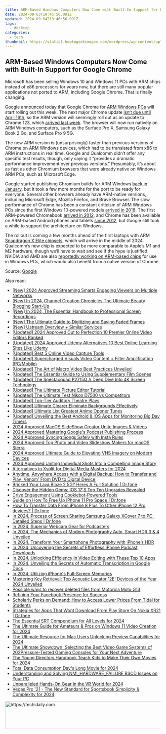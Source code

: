 ```yaml
---
title: ARM-Based Windows Computers Now Come with Built-In Support for Google Chrome
date: 2024-09-03T10:46:56.091Z
updated: 2024-09-04T10:46:56.091Z
tags:
  - desktop
categories:
  - tech
thumbnail: https://static1.howtogeekimages.com/wordpress/wp-content/uploads/2023/07/google-chrome-1-2.jpg
---
```


## ARM-Based Windows Computers Now Come with Built-In Support for Google Chrome

Microsoft has been selling Windows 10 and Windows 11 PCs with ARM chips instead of x86 processors for years now, but there are still many popular applications not ported to ARM, including Google Chrome. That is finally changing.

 Google announced today that Google Chrome for [ARM Windows PCs](https://fox-http.techidaily.com/essential-list-best-microphones-for-4k-ultra-hd/) will start rolling out this week. The next major Chrome update [isn’t due until April 16th](https://chromiumdash.appspot.com/schedule), so the ARM version will seemingly roll out as an update to Chrome 123, which [arrived last week](https://extra-tips.techidaily.com/in-2024-combining-visual-and-auditory-elements-in-the-windows-photos-app/). The browser will now run natively on ARM Windows computers, such as the Surface Pro X, Samsung Galaxy Book 2 Go, and Surface Pro 9 5G.

 The new ARM version is (unsurprisingly) faster than previous versions of Chrome on ARM Windows devices, which had to be translated from x86 to ARM instructions in real time. Google and Qualcomm didn’t offer any specific test results, though, only saying it “provides a dramatic performance improvement over previous versions.” Presumably, it’s about as fast as other Chromium browsers that were already native on Windows ARM PCs, such as Microsoft Edge.

 Google started publishing Chromium builds for ARM Windows [back in January](https://instagram-clips.techidaily.com/updated-2024-approved-achieve-visual-harmony-optimal-sizing-for-instagram-videos/), but it took a few more months for the port to be ready for everyone. Several other browsers already have ARM-native versions, including Microsoft Edge, Mozilla Firefox, and Brave Browser. The slow performance of Chrome has been a constant criticism of ARM Windows PCs since the first Windows 10-powered models [arrived in 2018](https://www.theverge.com/2017/12/5/16734402/windows-10-arm-snapdragon-laptop-hp-asus-lenovo-hands-on). The first ARM-powered Chromebook [arrived in 2012](https://www.theverge.com/2012/10/18/3521492/google-new-samsung-chromebook-249-monday), and Chrome has been available on ARM-based Android phones and tablets [since 2012](https://www.wired.com/2012/02/chrome-android/), but Google still took a while to support the architecture on Windows.

 The rollout is coming a few months ahead of the first laptops with ARM [Snapdragon X Elite chipsets](https://fox-direct.techidaily.com/2024-approved-economical-sky-craftsmen-top-5-budget-friendly-drones/), which will arrive in the middle of 2024\. Qualcomm’s new chip is expected to be more comparable to Apple’s M1 and M2 hardware, though we’ll have to wait and see if the hype is justified. NVIDIA and AMD are also [reportedly working on ARM-based chips](https://www.reuters.com/technology/nvidia-make-arm-based-pc-chips-major-new-challenge-intel-2023-10-23/) for use in Windows PCs, which would also benefit from a native version of Chrome.

 Source: [Google](https://blog.google/products/chrome/download-google-chrome-windows-pc-arm/)

<ins class="adsbygoogle"
     style="display:block"
     data-ad-format="autorelaxed"
     data-ad-client="ca-pub-7571918770474297"
     data-ad-slot="1223367746"></ins>



<ins class="adsbygoogle"
     style="display:block"
     data-ad-client="ca-pub-7571918770474297"
     data-ad-slot="8358498916"
     data-ad-format="auto"
     data-full-width-responsive="true"></ins>

<span class="atpl-alsoreadstyle">Also read:</span>
<div><ul>
<li><a href="https://youtube-webster.techidaily.com/024-approved-streaming-smarts-engaging-viewers-on-multiple-networks/"><u>[New] 2024 Approved  Streaming Smarts  Engaging Viewers on Multiple Networks</u></a></li>
<li><a href="https://youtube-zero.techidaily.com/n-2024-channel-creation-chronicles-the-ultimate-beauty-blogging-start-up/"><u>[New] In 2024, Channel Creation Chronicles  The Ultimate Beauty Blogging Start-Up</u></a></li>
<li><a href="https://screen-video-capture.techidaily.com/new-in-2024-the-essential-handbook-to-professional-screen-recordings/"><u>[New] In 2024, The Essential Handbook to Professional Screen Recordings</u></a></li>
<li><a href="https://some-skills.techidaily.com/new-the-ultimate-guide-to-digitizing-and-saving-faded-frames/"><u>[New] The Ultimate Guide to Digitizing and Saving Faded Frames</u></a></li>
<li><a href="https://some-skills.techidaily.com/new-ustream-overview-plus-similar-services/"><u>[New] Ustream Overview + Similar Services</u></a></li>
<li><a href="https://facebook-video-share.techidaily.com/updated-2024-approved-cut-to-perfection-10-premier-online-video-editors-ranked/"><u>[Updated] 2024 Approved  Cut to Perfection  10 Premier Online Video Editors Ranked</u></a></li>
<li><a href="https://screen-recording.techidaily.com/updated-2024-approved-udemy-alternatives-10-best-online-learning-sites-like-udemy/"><u>[Updated] 2024 Approved  Udemy Alternatives  10 Best Online Learning Sites Like Udemy</u></a></li>
<li><a href="https://digital-screen-recording.techidaily.com/updated-best-5-online-video-capture-tools/"><u>[Updated] Best 5 Online Video Capture Tools</u></a></li>
<li><a href="https://some-skills.techidaily.com/updated-supercharged-visuals-video-content-plus-filter-amplification-pcmobile/"><u>[Updated] Supercharged Visuals  Video Content + Filter Amplification (PC/Mobile)</u></a></li>
<li><a href="https://some-skills.techidaily.com/updated-the-art-of-macro-video-best-practices-unveiled/"><u>[Updated] The Art of Macro Video  Best Practices Unveiled</u></a></li>
<li><a href="https://some-skills.techidaily.com/updated-the-essential-guide-to-using-supplementary-film-scenes/"><u>[Updated] The Essential Guide to Using Supplementary Film Scenes</u></a></li>
<li><a href="https://some-skills.techidaily.com/updated-the-spectacquad-p2715q-a-deep-dive-into-4k-screen-technology/"><u>[Updated] The Spectacquad P2715Q  A Deep Dive Into 4K Screen Technology</u></a></li>
<li><a href="https://some-guidance.techidaily.com/updated-the-ultimate-picture-editor-tutorial/"><u>[Updated] The Ultimate Picture Editor Tutorial</u></a></li>
<li><a href="https://some-skills.techidaily.com/updated-the-ultimate-test-nikon-d7500-vs-competitors/"><u>[Updated] The Ultimate Test  Nikon D7500 vs Competitors</u></a></li>
<li><a href="https://some-skills.techidaily.com/updated-top-tier-auditory-theatre-plays/"><u>[Updated] Top-Tier Auditory Theatre Plays</u></a></li>
<li><a href="https://some-skills.techidaily.com/updated-ultimate-clearer-eliminate-backgrounds-effectively/"><u>[Updated] Ultimate Clearer  Eliminate Backgrounds Effectively</u></a></li>
<li><a href="https://some-skills.techidaily.com/updated-ultimate-list-greatest-anime-opener-tunes/"><u>[Updated] Ultimate List  Greatest Anime Opener Tunes</u></a></li>
<li><a href="https://some-skills.techidaily.com/updated-unveiling-the-best-android-and-ios-apps-for-monitoring-big-day-timers/"><u>[Updated] Unveiling the Best Android & iOS Apps for Monitoring Big Day Timers</u></a></li>
<li><a href="https://some-skills.techidaily.com/2024-approved-macos-slideshow-creator-unite-images-and-videos/"><u>2024 Approved  MacOS SlideShow Creator  Unite Images & Videos</u></a></li>
<li><a href="https://some-skills.techidaily.com/2024-approved-mastering-googles-podcast-publishing-process/"><u>2024 Approved  Mastering Google's Podcast Publishing Process</u></a></li>
<li><a href="https://some-skills.techidaily.com/2024-approved-syncing-songs-safely-with-insta-rules/"><u>2024 Approved  Syncing Songs Safely with Insta Rules</u></a></li>
<li><a href="https://some-skills.techidaily.com/2024-approved-top-photo-and-video-slideshow-makers-for-macos-sierra/"><u>2024 Approved  Top Photo and Video Slideshow Makers for macOS Sierra</u></a></li>
<li><a href="https://some-skills.techidaily.com/2024-approved-ultimate-guide-to-elevating-vhs-imagery-on-modern-devices/"><u>2024 Approved  Ultimate Guide to Elevating VHS Imagery on Modern Devices</u></a></li>
<li><a href="https://some-skills.techidaily.com/2024-approved-uniting-individual-shots-into-a-compelling-image-story/"><u>2024 Approved  Uniting Individual Shots Into a Compelling Image Story</u></a></li>
<li><a href="https://extra-information.techidaily.com/alternatives-to-xsplit-for-digital-media-masters-for-2024/"><u>Alternatives to Xsplit for Digital Media Masters for 2024</u></a></li>
<li><a href="https://some-approaches.techidaily.com/anytime-anywhere-access-with-a-digital-backup-how-to-transfer-and-play-venom-from-dvd-to-digital-device/"><u>Anytime, Anywhere Access with a Digital Backup: How to Transfer and Play 'Venom' From DVD to Digital Device</u></a></li>
<li><a href="https://howto.techidaily.com/bricked-your-lava-blaze-2-5g-heres-a-full-solution-drfone-by-drfone-fix-android-problems-fix-android-problems/"><u>Bricked Your Lava Blaze 2 5G? Heres A Full Solution | Dr.fone</u></a></li>
<li><a href="https://os-tips.techidaily.com/discover-the-hidden-gems-ios-17s-top-ten-upgrades-revealed/"><u>Discover the Hidden Gems: IOS 17'S Top Ten Upgrades Revealed</u></a></li>
<li><a href="https://discover-advanced.techidaily.com/drive-engagement-using-cookiebot-powered-tools/"><u>Drive Engagement Using Cookiebot-Powered Tools</u></a></li>
<li><a href="https://phone-solutions.techidaily.com/guide-on-how-to-free-up-iphone-11-pro-space-drfone-by-drfone-ios-full-data-eraser-ios-full-data-eraser/"><u>Guide on How To Free Up iPhone 11 Pro Space | Dr.fone</u></a></li>
<li><a href="https://review-topics.techidaily.com/how-to-transfer-data-from-iphone-8-plus-to-other-iphone-12-pro-devices-drfone-by-drfone-transfer-data-from-ios-transfer-data-from-ios/"><u>How To Transfer Data From iPhone 8 Plus To Other iPhone 12 Pro devices? | Dr.fone</u></a></li>
<li><a href="https://screen-mirror.techidaily.com/in-2024-process-of-screen-sharing-samsung-galaxy-xcover-7-to-pc-detailed-steps-drfone-by-drfone-android/"><u>In 2024, Process of Screen Sharing Samsung Galaxy XCover 7 to PC- Detailed Steps | Dr.fone</u></a></li>
<li><a href="https://some-skills.techidaily.com/in-2024-superior-webcam-gear-for-podcasters/"><u>In 2024, Superior Webcam Gear for Podcasters</u></a></li>
<li><a href="https://some-skills.techidaily.com/in-2024-the-mechanics-of-modern-photography-auto-smart-hdr-3-and-4-unveiled/"><u>In 2024, The Mechanics of Modern Photography  Auto, Smart HDR 3 & 4 Unveiled</u></a></li>
<li><a href="https://some-skills.techidaily.com/in-2024-transform-your-smartphone-photography-with-iphones-hdr/"><u>In 2024, Transform Your Smartphone Photography with iPhone’s HDR</u></a></li>
<li><a href="https://some-skills.techidaily.com/in-2024-uncovering-the-secrets-of-effortless-iphone-podcast-downloads/"><u>In 2024, Uncovering the Secrets of Effortless iPhone Podcast Downloads</u></a></li>
<li><a href="https://some-skills.techidaily.com/in-2024-unlocking-efficiency-in-video-editing-with-these-top-10-apps/"><u>In 2024, Unlocking Efficiency in Video Editing with These Top 10 Apps</u></a></li>
<li><a href="https://some-skills.techidaily.com/in-2024-unveiling-the-secrets-of-automatic-transcription-in-google-docs/"><u>In 2024, Unveiling the Secrets of Automatic Transcription in Google Docs</u></a></li>
<li><a href="https://some-skills.techidaily.com/in-2024-utilizing-iphones-full-screen-memories/"><u>In 2024, Utilizing iPhone's Full-Screen Memories</u></a></li>
<li><a href="https://tech-renaissance.techidaily.com/mastering-key-retrieval-top-acoustic-locator-2e-devices-of-the-year-2024-unveiled/"><u>Mastering Key Retrieval: Top Acoustic Locator '2E' Devices of the Year 2024 Unveiled</u></a></li>
<li><a href="https://review-topics.techidaily.com/possible-ways-to-recover-deleted-files-from-motorola-moto-g13-by-fonelab-android-recover-data/"><u>Possible ways to recover deleted files from Motorola Moto G13</u></a></li>
<li><a href="https://facebook.techidaily.com/refining-your-facebook-presence-for-success/"><u>Refining Your Facebook Presence for Success</u></a></li>
<li><a href="https://tech-recovery.techidaily.com/scholarly-perks-on-demand-how-to-access-lower-prices-from-tidal-for-students/"><u>Scholarly Perks on Demand: How to Access Lower Prices From Tidal for Students</u></a></li>
<li><a href="https://fix-guide.techidaily.com/strategies-for-apps-that-wont-download-from-play-store-on-nokia-xr21-drfone-by-drfone-fix-android-problems-fix-android-problems/"><u>Strategies for Apps That Wont Download From Play Store On Nokia XR21 | Dr.fone</u></a></li>
<li><a href="https://some-skills.techidaily.com/the-essential-srt-compendium-for-all-levels-for-2024/"><u>The Essential SRT Compendium for All Levels for 2024</u></a></li>
<li><a href="https://some-skills.techidaily.com/the-ultimate-guide-for-amateurs-and-pros-on-windows-11-video-creation-for-2024/"><u>The Ultimate Guide for Amateurs & Pros on Windows 11 Video Creation for 2024</u></a></li>
<li><a href="https://some-skills.techidaily.com/the-ultimate-resource-for-mac-users-unlocking-preview-capabilities-for-2024/"><u>The Ultimate Resource for Mac Users  Unlocking Preview Capabilities for 2024</u></a></li>
<li><a href="https://buynow-tips.techidaily.com/the-ultimate-showdown-selecting-the-best-video-game-systems-of-202pressure-tested-gaming-consoles-for-your-next-adventure/"><u>The Ultimate Showdown: Selecting the Best Video Game Systems of 202Pressure-Tested Gaming Consoles for Your Next Adventure</u></a></li>
<li><a href="https://ai-video-apps.techidaily.com/the-young-directors-handbook-teach-kids-to-make-their-own-movies-for-2024/"><u>The Young Directors Handbook Teach Kids to Make Their Own Movies for 2024</u></a></li>
<li><a href="https://some-skills.techidaily.com/total-data-consumption-days-long-movie-for-2024/"><u>Total Data Consumption  Day's Long Movie for 2024</u></a></li>
<li><a href="https://blue-screen-error.techidaily.com/understanding-and-solving-nmihardwarefailure-bsod-issues-on-your-pc/"><u>Understanding and Solving NMI_HARDWARE_FAILURE BSOD Issues on Your PC</u></a></li>
<li><a href="https://some-skills.techidaily.com/unparalleled-hands-on-gear-in-the-vr-world-for-2024/"><u>Unparalleled Hands-On Gear in the VR World for 2024</u></a></li>
<li><a href="https://some-skills.techidaily.com/vegas-pro-21-the-new-standard-for-sportsbook-simplicity-and-complexity-for-2024/"><u>Vegas Pro '21 - The New Standard for Sportsbook Simplicity & Complexity for 2024</u></a></li>
</ul></div>

<!-- affiliate ads begin -->
<a href="https://imp.i357552.net/c/5597632/863035/11832" target="_top" id="863035">
  <img src="//a.impactradius-go.com/display-ad/11832-863035" border="0" alt="https://techidaily.com" width="728" height="90"/>
</a>
<img height="0" width="0" src="https://imp.i357552.net/i/5597632/863035/11832" style="position:absolute;visibility:hidden;" border="0" />
<!-- affiliate ads end -->